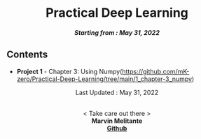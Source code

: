 <h1 align="center"> 
Practical Deep Learning
</h1>
<h5 align="center">
Starting from : May 31, 2022
</h5>

## Contents

- <b>Project 1</b> - Chapter 3: Using Numpy(https://github.com/mK-zero/Practical-Deep-Learning/tree/main/1_chapter-3_numpy)

<p align="center">
Last Updated : May 31, 2022
</p>

<p align="center">

<br>
< Take care out there >
<br>
<b>Marvin Melitante<b>
<br>
<a href="https://github.com/mK-zero">Github</a>
</p>
